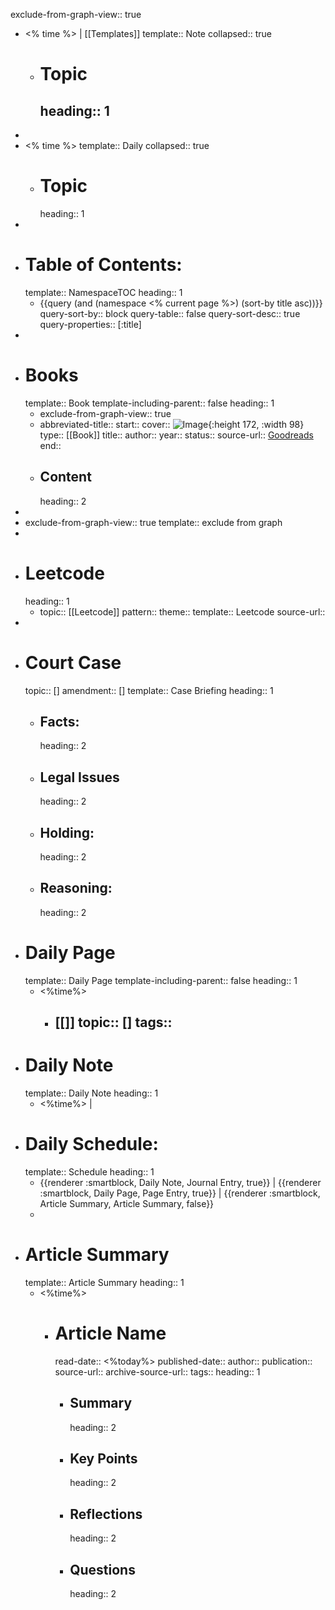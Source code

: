 exclude-from-graph-view:: true

- <% time %> |  [[Templates]]
  template:: Note
  collapsed:: true
	- # Topic
	  heading:: 1
		-
-
- <% time %>
  template:: Daily
  collapsed:: true
	- # Topic
	  heading:: 1
-
- # Table of Contents:
  template:: NamespaceTOC
  heading:: 1
	- {{query    (and (namespace <% current page %>) (sort-by title asc))}}
	  query-sort-by:: block
	  query-table:: false
	  query-sort-desc:: true
	  query-properties:: [:title]
-
- # Books
  template:: Book
  template-including-parent:: false
  heading:: 1
	- exclude-from-graph-view:: true
	- abbreviated-title::
	  start::
	  cover:: ![Image](    ){:height 172, :width 98}
	  type:: [[Book]]
	  title::
	  author::
	  year::
	  status::
	  source-url:: [Goodreads]( )
	  end::
	- ## Content
	  heading:: 2
-
- exclude-from-graph-view:: true
  template:: exclude from graph
-
- # Leetcode
  heading:: 1
	- topic:: [[Leetcode]]
	  pattern::
	  theme::
	  template:: Leetcode
	  source-url::
-
- # Court Case
  topic:: []
  amendment:: []
  template:: Case Briefing
  heading:: 1
	- ## Facts:
	  heading:: 2
	- ## Legal Issues
	  heading:: 2
	- ## Holding:
	  heading:: 2
	- ## Reasoning:
	  heading:: 2
- # Daily Page
  template:: Daily Page
  template-including-parent:: false
  heading:: 1
	- <%time%>
		- [[]]
		  topic:: []
		  tags::
			-
- # Daily Note
  template:: Daily Note
  heading:: 1
	- <%time%>  |
- # Daily Schedule:
  template:: Schedule
  heading:: 1
	- {{renderer :smartblock, Daily Note, Journal Entry, true}} | {{renderer :smartblock, Daily Page, Page Entry, true}} | {{renderer :smartblock, Article Summary, Article Summary, false}}
	-
- # Article Summary
  template:: Article Summary
  heading:: 1
	- <%time%>
		- # Article Name
		  read-date:: <%today%>
		  published-date::
		  author::
		  publication::
		  source-url::
		  archive-source-url::
		  tags::
		  heading:: 1
			- ## Summary
			  heading:: 2
			- ## Key Points
			  heading:: 2
			- ## Reflections
			  heading:: 2
			- ## Questions
			  heading:: 2